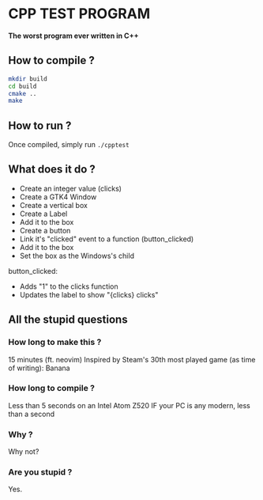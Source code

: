# CPP TEST PROGRAM
**The worst program ever written in C++**

## How to compile ?
```sh
mkdir build
cd build
cmake ..
make
```

## How to run ?
Once compiled, simply run `./cpptest`

## What does it do ?
 - Create an integer value (clicks)
 - Create a GTK4 Window
 - Create a vertical box
 - Create a Label
 - Add it to the box
 - Create a button
 - Link it's "clicked" event to a function (button_clicked)
 - Add it to the box
 - Set the box as the Windows's child

 button_clicked:
  - Adds "1" to the clicks function
  - Updates the label to show "{clicks} clicks"

## All the stupid questions
### How long to make this ?
15 minutes (ft. neovim)
Inspired by Steam's 30th most played game (as time of writing): Banana

### How long to compile ?
Less than 5 seconds on an Intel Atom Z520
IF your PC is any modern, less than a second

### Why ?
Why not?

### Are you stupid ?
Yes.
